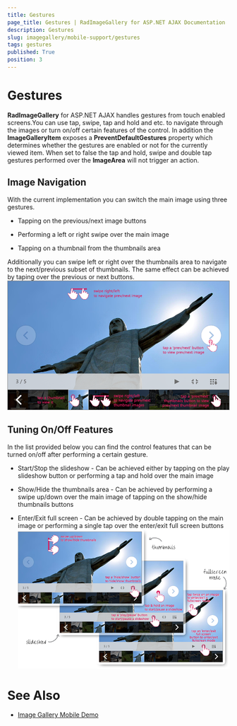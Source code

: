 ```yaml
---
title: Gestures
page_title: Gestures | RadImageGallery for ASP.NET AJAX Documentation
description: Gestures
slug: imagegallery/mobile-support/gestures
tags: gestures
published: True
position: 3
---
```


# Gestures



**RadImageGallery** for ASP.NET AJAX handles gestures from touch enabled screens.You can use tap, swipe, tap and hold and etc. to navigate through the images or turn on/off certain features of the control. In addition the **ImageGalleryItem** exposes a **PreventDefaultGestures** property which determines whether the gestures are enabled or not for the currently viewed item. When set to false the tap and hold, swipe and double tap gestures performed over the **ImageArea** will not trigger an action.

## Image Navigation

With the current implementation you can switch the main image using three gestures.

* Tapping on the previous/next image buttons

* Performing a left or right swipe over the main image

* Tapping on a thumbnail from the thumbnails area

Additionally you can swipe left or right over the thumbnails area to navigate to the next/previous subset of thumbnails. The same effect can be achieved by taping over the previous or next buttons.
![Image-Gallery-Touch Gestures 1](images/image-gallery-TouchGestures1.png)

## Tuning On/Off Features

In the list provided below you can find the control features that can be turned on/off after performing a certain gesture.

* Start/Stop the slideshow - Can be achieved either by tapping on the play slideshow button or performing a tap and hold over the main image

* Show/Hide the thumbnails area - Can be achieved by performing a swipe up/down over the main image of tapping on the show/hide thumbnails buttons

* Enter/Exit full screen - Can be achieved by double tapping on the main image or performing a single tap over the enter/exit full screen buttons![Image-Gallery-Touch Gestures 2](images/image-gallery-TouchGestures2.png)

# See Also

 * [Image Gallery Mobile Demo](http://demos.telerik.com/aspnet-ajax/image-gallery/mobile-examples/overview/default.aspx?name=Overview)
